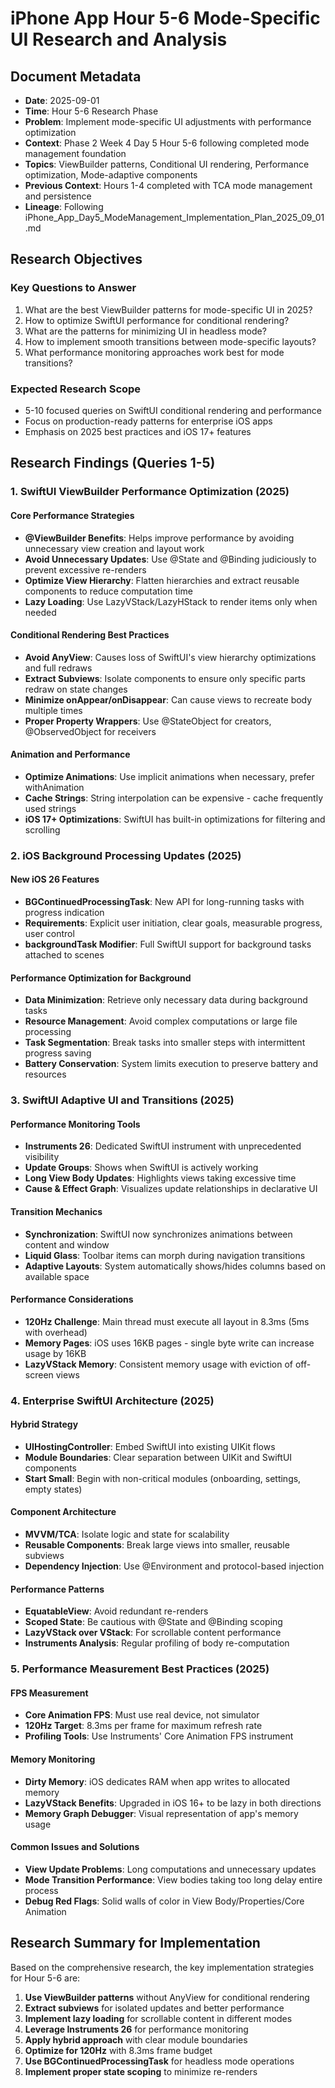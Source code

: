 # iPhone App Hour 5-6 Mode-Specific UI Research and Analysis

## Document Metadata
- **Date**: 2025-09-01
- **Time**: Hour 5-6 Research Phase
- **Problem**: Implement mode-specific UI adjustments with performance optimization
- **Context**: Phase 2 Week 4 Day 5 Hour 5-6 following completed mode management foundation
- **Topics**: ViewBuilder patterns, Conditional UI rendering, Performance optimization, Mode-adaptive components
- **Previous Context**: Hours 1-4 completed with TCA mode management and persistence
- **Lineage**: Following iPhone_App_Day5_ModeManagement_Implementation_Plan_2025_09_01.md

## Research Objectives

### Key Questions to Answer
1. What are the best ViewBuilder patterns for mode-specific UI in 2025?
2. How to optimize SwiftUI performance for conditional rendering?
3. What are the patterns for minimizing UI in headless mode?
4. How to implement smooth transitions between mode-specific layouts?
5. What performance monitoring approaches work best for mode transitions?

### Expected Research Scope
- 5-10 focused queries on SwiftUI conditional rendering and performance
- Focus on production-ready patterns for enterprise iOS apps
- Emphasis on 2025 best practices and iOS 17+ features

## Research Findings (Queries 1-5)

### 1. SwiftUI ViewBuilder Performance Optimization (2025)

#### Core Performance Strategies
- **@ViewBuilder Benefits**: Helps improve performance by avoiding unnecessary view creation and layout work
- **Avoid Unnecessary Updates**: Use @State and @Binding judiciously to prevent excessive re-renders
- **Optimize View Hierarchy**: Flatten hierarchies and extract reusable components to reduce computation time
- **Lazy Loading**: Use LazyVStack/LazyHStack to render items only when needed

#### Conditional Rendering Best Practices
- **Avoid AnyView**: Causes loss of SwiftUI's view hierarchy optimizations and full redraws
- **Extract Subviews**: Isolate components to ensure only specific parts redraw on state changes
- **Minimize onAppear/onDisappear**: Can cause views to recreate body multiple times
- **Proper Property Wrappers**: Use @StateObject for creators, @ObservedObject for receivers

#### Animation and Performance
- **Optimize Animations**: Use implicit animations when necessary, prefer withAnimation
- **Cache Strings**: String interpolation can be expensive - cache frequently used strings
- **iOS 17+ Optimizations**: SwiftUI has built-in optimizations for filtering and scrolling

### 2. iOS Background Processing Updates (2025)

#### New iOS 26 Features
- **BGContinuedProcessingTask**: New API for long-running tasks with progress indication
- **Requirements**: Explicit user initiation, clear goals, measurable progress, user control
- **backgroundTask Modifier**: Full SwiftUI support for background tasks attached to scenes

#### Performance Optimization for Background
- **Data Minimization**: Retrieve only necessary data during background tasks
- **Resource Management**: Avoid complex computations or large file processing
- **Task Segmentation**: Break tasks into smaller steps with intermittent progress saving
- **Battery Conservation**: System limits execution to preserve battery and resources

### 3. SwiftUI Adaptive UI and Transitions (2025)

#### Performance Monitoring Tools
- **Instruments 26**: Dedicated SwiftUI instrument with unprecedented visibility
- **Update Groups**: Shows when SwiftUI is actively working
- **Long View Body Updates**: Highlights views taking excessive time
- **Cause & Effect Graph**: Visualizes update relationships in declarative UI

#### Transition Mechanics
- **Synchronization**: SwiftUI now synchronizes animations between content and window
- **Liquid Glass**: Toolbar items can morph during navigation transitions
- **Adaptive Layouts**: System automatically shows/hides columns based on available space

#### Performance Considerations
- **120Hz Challenge**: Main thread must execute all layout in 8.3ms (5ms with overhead)
- **Memory Pages**: iOS uses 16KB pages - single byte write can increase usage by 16KB
- **LazyVStack Memory**: Consistent memory usage with eviction of off-screen views

### 4. Enterprise SwiftUI Architecture (2025)

#### Hybrid Strategy
- **UIHostingController**: Embed SwiftUI into existing UIKit flows
- **Module Boundaries**: Clear separation between UIKit and SwiftUI components
- **Start Small**: Begin with non-critical modules (onboarding, settings, empty states)

#### Component Architecture
- **MVVM/TCA**: Isolate logic and state for scalability
- **Reusable Components**: Break large views into smaller, reusable subviews
- **Dependency Injection**: Use @Environment and protocol-based injection

#### Performance Patterns
- **EquatableView**: Avoid redundant re-renders
- **Scoped State**: Be cautious with @State and @Binding scoping
- **LazyVStack over VStack**: For scrollable content performance
- **Instruments Analysis**: Regular profiling of body re-computation

### 5. Performance Measurement Best Practices (2025)

#### FPS Measurement
- **Core Animation FPS**: Must use real device, not simulator
- **120Hz Target**: 8.3ms per frame for maximum refresh rate
- **Profiling Tools**: Use Instruments' Core Animation FPS instrument

#### Memory Monitoring
- **Dirty Memory**: iOS dedicates RAM when app writes to allocated memory
- **LazyVStack Benefits**: Upgraded in iOS 16+ to be lazy in both directions
- **Memory Graph Debugger**: Visual representation of app's memory usage

#### Common Issues and Solutions
- **View Update Problems**: Long computations and unnecessary updates
- **Mode Transition Performance**: View bodies taking too long delay entire process
- **Debug Red Flags**: Solid walls of color in View Body/Properties/Core Animation

## Research Summary for Implementation

Based on the comprehensive research, the key implementation strategies for Hour 5-6 are:

1. **Use ViewBuilder patterns** without AnyView for conditional rendering
2. **Extract subviews** for isolated updates and better performance
3. **Implement lazy loading** for scrollable content in different modes
4. **Leverage Instruments 26** for performance monitoring
5. **Apply hybrid approach** with clear module boundaries
6. **Optimize for 120Hz** with 8.3ms frame budget
7. **Use BGContinuedProcessingTask** for headless mode operations
8. **Implement proper state scoping** to minimize re-renders